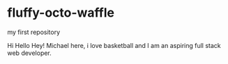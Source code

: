 # fluffy-octo-waffle
my first repository

Hi Hello Hey!
Michael here, i love basketball and I am an aspiring full stack web developer.
